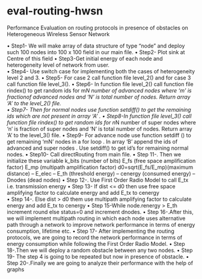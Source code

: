 # eval-routing-hwsn
Performance Evaluation on routing protocols in presence of obstacles on Heterogeneous Wireless Sensor Network


•	Step1- We will  make array of data structure of type “node” and deploy such 100 nodes into 100 x 100 field in our main file. 
•	Step2-  Plot sink at Centre of this field 
•	Step3-Get initial energy of each node and heterogeneity level of network from user.  
•	Step4- Use switch case for implementing both the cases of heterogeneity level 2 and 3.
•	Step5- For case 2 call function file level_2()  and for case 3 call function file level_3(). 
•	Step6- In function file level_2() call function file rindex() to get random ids for m*N number of advanced nodes where  ‘m’ is fractionof advanced nodes and ‘N’ is total number of nodes. Return array ‘A’ to the level_2() file.  
•	Step7-  Then for normal nodes use function setdiff() to get the remaining ids which are not present in array ‘A’ .
•	Step8-In function file level_3() call function file rindex() to get random ids for n*N number of super nodes where  ‘n’ is fraction of 		super nodes and ‘N’ is  total number of nodes. Return array ‘A’ to the level_3() file.
•	Step9-  For  advance node use function setdiff () to get remaining ‘mN’ nodes in a for loop . In array ‘B’ append the ids of advanced and super nodes . Use setdiff() to get id’s for  remaining normal nodes. 
•	Step10- Call directRouting from main file.
•	Step 11-. Then we initialize these variable
	 k_bits (number of bits)
	 E_fs (free space amplification factor)
	 E_mp (multipath amplification factor)
	d0=sqrt(E_fs/E_mp)(maximum distance)
–	E_elec
–	E_th (threshold energy)
–	cenergy (consumed energy)
–	Dnodes (dead nodes)
•	Step 12-. Use First Order Radio Model to call E_tx i.e. transmission energy
•	Step 13- If dist <= d0 then use free space amplifying factor to calculate energy and add E_tx to cenergy  
•	Step 14-. Else dist > d0 them use multipath amplifying factor to calculate energy and add E_tx to cenergy 
•	Step 15-While node.renergy > E_th increment round else status=0 and increment dnodes.
•	Step 16-.After this, we will implement multipath routing in which each node uses alternative path through a network to improve network performance in terms of energy consumption, lifetime etc. 
•	Step 17- After implementing the routing protocols, we are going to record the network performance in terms of energy consumption while following the First Order Radio Model.
•	Step 18-.Then we will deploy a random obstacle between any two nodes.
•	Step 19- The step 4 is going to be repeated but now in presence of obstacle.
•	Step 20-.Finally we are going to analyze their performance with the help of graphs
